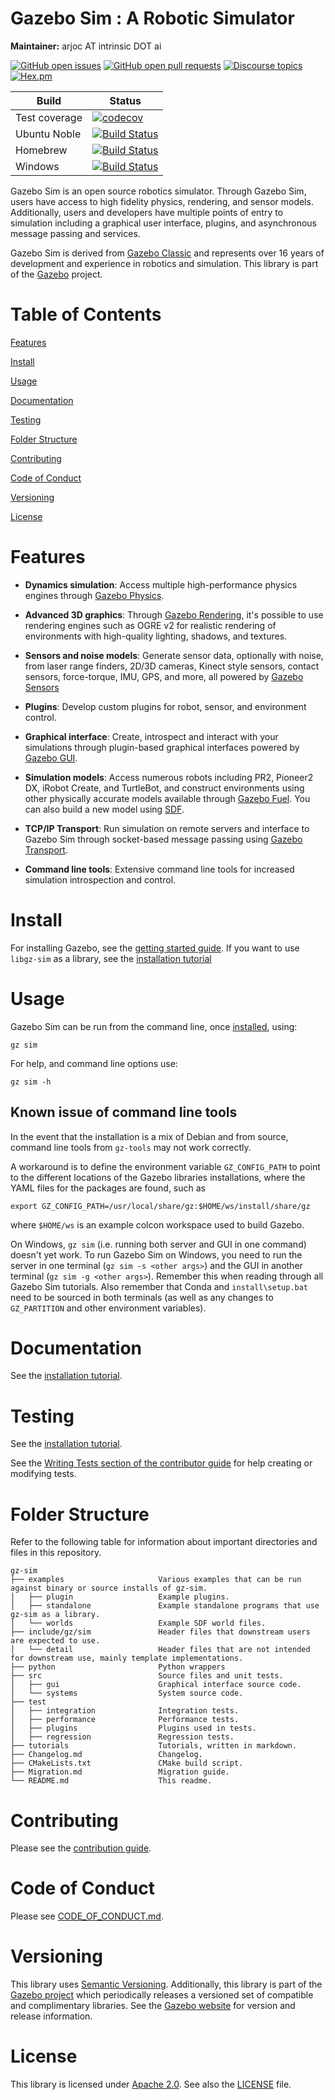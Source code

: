 # Gazebo Sim : A Robotic Simulator

**Maintainer:** arjoc AT intrinsic DOT ai

[![GitHub open issues](https://img.shields.io/github/issues-raw/gazebosim/gz-sim.svg)](https://github.com/gazebosim/gz-sim/issues)
[![GitHub open pull requests](https://img.shields.io/github/issues-pr-raw/gazebosim/gz-sim.svg)](https://github.com/gazebosim/gz-sim/pulls)
[![Discourse topics](https://img.shields.io/discourse/https/community.gazebosim.org/topics.svg)](https://community.gazebosim.org)
[![Hex.pm](https://img.shields.io/hexpm/l/plug.svg)](https://www.apache.org/licenses/LICENSE-2.0)

Build | Status
-- | --
Test coverage | [![codecov](https://codecov.io/gh/gazebosim/gz-sim/tree/gz-sim9/graph/badge.svg)](https://codecov.io/gh/gazebosim/gz-sim/tree/gz-sim9)
Ubuntu Noble  | [![Build Status](https://build.osrfoundation.org/buildStatus/icon?job=gz_sim-ci-gz-sim9-noble-amd64)](https://build.osrfoundation.org/job/gz_sim-ci-gz-sim9-noble-amd64)
Homebrew      | [![Build Status](https://build.osrfoundation.org/buildStatus/icon?job=gz_sim-ci-gz-sim9-homebrew-amd64)](https://build.osrfoundation.org/job/gz_sim-ci-gz-sim9-homebrew-amd64)
Windows       | [![Build Status](https://build.osrfoundation.org/job/gz_sim-9-clowin/badge/icon)](https://build.osrfoundation.org/job/gz_sim-9-clowin/)

Gazebo Sim is an open source robotics simulator. Through Gazebo Sim, users have access to high fidelity physics, rendering, and sensor models. Additionally, users and developers have multiple points of entry to simulation including a graphical user interface, plugins, and asynchronous message passing and services.

Gazebo Sim is derived from [Gazebo Classic](http://classic.gazebosim.org) and represents over 16 years of development and experience in robotics and simulation. This library is part of the [Gazebo](https://gazebosim.org) project.

# Table of Contents

[Features](#features)

[Install](#install)

[Usage](#usage)

[Documentation](#documentation)

[Testing](#testing)

[Folder Structure](#folder-structure)

[Contributing](#contributing)

[Code of Conduct](#code-of-conduct)

[Versioning](#versioning)

[License](#license)

# Features

* **Dynamics simulation**: Access multiple high-performance physics engines
through
[Gazebo Physics](https://github.com/gazebosim/gz-physics).

* **Advanced 3D graphics**: Through
[Gazebo Rendering](https://github.com/gazebosim/gz-rendering),
it's possible to use rendering engines such as OGRE v2 for realistic rendering
of environments with high-quality lighting, shadows, and textures.

* **Sensors and noise models**: Generate sensor data, optionally with noise,
from laser range finders, 2D/3D cameras, Kinect style sensors, contact sensors,
force-torque, IMU, GPS, and more, all powered by
[Gazebo Sensors](https://github.com/gazebosim/gz-sensors)

* **Plugins**: Develop custom plugins for robot, sensor, and
environment control.

* **Graphical interface**: Create, introspect and interact with your simulations
through plugin-based graphical interfaces powered by
[Gazebo GUI](https://github.com/gazebosim/gz-gui).

* **Simulation models**: Access numerous robots including PR2, Pioneer2 DX,
iRobot Create, and TurtleBot, and construct environments using other physically
accurate models available through
[Gazebo Fuel](https://app.gazebosim.org/fuel). You can also build a
new model using [SDF](http://sdformat.org).

* **TCP/IP Transport**: Run simulation on remote servers and interface to
Gazebo Sim through socket-based message passing using
[Gazebo Transport](https://github.com/gazebosim/gz-transport).

* **Command line tools**: Extensive command line tools for increased simulation
introspection and control.

# Install

For installing Gazebo, see the [getting started guide](https://gazebosim.org/docs/latest/getstarted/). If you want to use `libgz-sim` as a library, see the [installation tutorial](https://gazebosim.org/api/sim/9/install.html)

# Usage

Gazebo Sim can be run from the command line, once [installed](#install), using:

```
gz sim
```

For help, and command line options use:

```
gz sim -h
```

## Known issue of command line tools

In the event that the installation is a mix of Debian and from source, command
line tools from `gz-tools` may not work correctly.

A workaround is to define the environment variable
`GZ_CONFIG_PATH` to point to the different locations of the Gazebo libraries installations,
where the YAML files for the packages are found, such as
```
export GZ_CONFIG_PATH=/usr/local/share/gz:$HOME/ws/install/share/gz
```

where `$HOME/ws` is an example colcon workspace used to build Gazebo.

On Windows, `gz sim` (i.e. running both server and GUI in one command) doesn't yet work.
To run Gazebo Sim on Windows, you need to run the server in one terminal (`gz sim -s <other args>`)
and the GUI in another terminal (`gz sim -g <other args>`). Remember this when reading through
all Gazebo Sim tutorials. Also remember that Conda and `install\setup.bat` need to be sourced
in both terminals (as well as any changes to `GZ_PARTITION` and other environment variables).

# Documentation

See the [installation tutorial](https://gazebosim.org/api/sim/9/install.html).

# Testing

See the [installation tutorial](https://gazebosim.org/api/sim/9/install.html).

See the [Writing Tests section of the contributor guide](https://gazebosim.org/docs/all/contributing/#writing-tests) for help creating or modifying tests.

# Folder Structure

Refer to the following table for information about important directories and files in this repository.

```
gz-sim
├── examples                     Various examples that can be run against binary or source installs of gz-sim.
│   ├── plugin                   Example plugins.
│   ├── standalone               Example standalone programs that use gz-sim as a library.
│   └── worlds                   Example SDF world files.
├── include/gz/sim               Header files that downstream users are expected to use.
│   └── detail                   Header files that are not intended for downstream use, mainly template implementations.
├── python                       Python wrappers
├── src                          Source files and unit tests.
│   ├── gui                      Graphical interface source code.
│   └── systems                  System source code.
├── test
│   ├── integration              Integration tests.
│   ├── performance              Performance tests.
│   ├── plugins                  Plugins used in tests.
│   ├── regression               Regression tests.
├── tutorials                    Tutorials, written in markdown.
├── Changelog.md                 Changelog.
├── CMakeLists.txt               CMake build script.
├── Migration.md                 Migration guide.
└── README.md                    This readme.
```

# Contributing

Please see the
[contribution guide](https://gazebosim.org/docs/all/contributing/).

# Code of Conduct

Please see
[CODE_OF_CONDUCT.md](https://github.com/gazebosim/gz-sim/blob/main/CODE_OF_CONDUCT.md).

# Versioning

This library uses [Semantic Versioning](https://semver.org/). Additionally, this library is part of the [Gazebo project](https://gazebosim.org) which periodically releases a versioned set of compatible and complimentary libraries. See the [Gazebo website](https://gazebosim.org) for version and release information.

# License

This library is licensed under [Apache 2.0](https://www.apache.org/licenses/LICENSE-2.0). See also the [LICENSE](https://github.com/gazebosim/gz-sim/blob/main/LICENSE) file.

